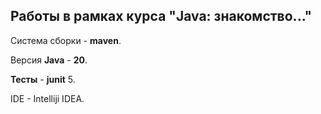 ## Работы в рамках курса "Java: знакомство..."

Система сборки - **maven**. 

Версия **Java** - **20**.

**Тесты** - **junit** 5.

IDE - Intelliji IDEA.
